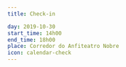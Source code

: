 ```yaml
---
title: Check-in

day: 2019-10-30
start_time: 14h00
end_time: 18h00
place: Corredor do Anfiteatro Nobre
icon: calendar-check
---
```

